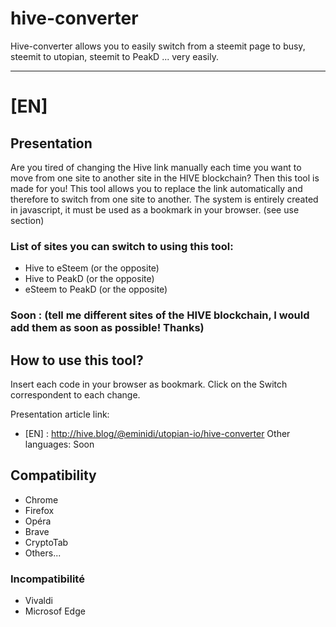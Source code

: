 # hive-converter
Hive-converter allows you to easily switch from a steemit page to busy, steemit to utopian, steemit to PeakD ... very easily.

------
# [EN]
## Presentation
Are you tired of changing the Hive link manually each time you want to move from one site to another site in the HIVE blockchain?
Then this tool is made for you! 
This tool allows you to replace the link automatically and therefore to switch from one site to another. The system is entirely created in javascript, it must be used as a bookmark in your browser. (see use section)

### List of sites you can switch to using this tool:

- Hive to eSteem (or the opposite)
- Hive to PeakD (or the opposite)
- eSteem to PeakD (or the opposite)

### Soon : (tell me different sites of the HIVE blockchain, I would add them as soon as possible! Thanks)

## How to use this tool?

Insert each code in your browser as bookmark. Click on the Switch correspondent to each change.

Presentation article link: 
- [EN] : http://hive.blog/@eminidi/utopian-io/hive-converter
 Other languages: Soon

## Compatibility

- Chrome
- Firefox
- Opéra
- Brave
- CryptoTab
- Others...

### Incompatibilité

- Vivaldi
- Microsof Edge
